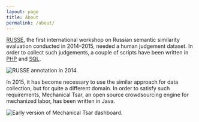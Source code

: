 ```yaml
---
layout: page
title: About
permalink: /about/
---
```


[RUSSE](http://russe.nlpub.ru/), the first international workshop on Russian semantic similarity evaluation conducted in 2014&ndash;2015, needed a human judgement dataset. In order to collect such judgements, a couple of scripts have been written in [PHP](https://github.com/nlpub/russe/tree/56ee058b7a503196e316f03510169427c078e509/annotate) and [SQL](https://github.com/nlpub/russe/blob/56ee058b7a503196e316f03510169427c078e509/russe.sql).

<img class="pure-img" src="http://russe.nlpub.ru/russe2014.png" alt="RUSSE annotation in 2014.">

In 2015, it has become necessary to use the similar approach for data collection, but for quite a different domain. In order to satisfy such requirements, Mechanical Tsar, an open source crowdsourcing engine for mechanized labor, has been written in Java.

<img class="pure-img" src="https://github.com/mtsar/mtsar/wiki/images/Dashboard.png" alt="Early version of Mechanical Tsar dashboard.">
